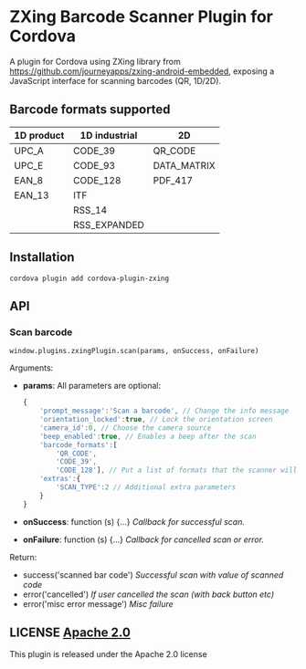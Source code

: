 # ZXing Barcode Scanner Plugin for Cordova
A plugin for Cordova using ZXing library from https://github.com/journeyapps/zxing-android-embedded, exposing a JavaScript interface for scanning barcodes (QR, 1D/2D).

## Barcode formats supported

| 1D product | 1D industrial | 2D
| ---------- | ------------- | --------------
| UPC_A      | CODE_39       | QR_CODE
| UPC_E      | CODE_93       | DATA_MATRIX
| EAN_8      | CODE_128      | PDF_417
| EAN_13     | ITF           |
|            | RSS_14        |
|            | RSS_EXPANDED  |

## Installation

    cordova plugin add cordova-plugin-zxing

## API

### Scan barcode

    window.plugins.zxingPlugin.scan(params, onSuccess, onFailure)

Arguments:

- **params**: All parameters are optional:

    ```javascript
    {
        'prompt_message':'Scan a barcode', // Change the info message
        'orientation_locked':true, // Lock the orientation screen
        'camera_id':0, // Choose the camera source
        'beep_enabled':true, // Enables a beep after the scan
        'barcode_formats':[
            'QR_CODE',
            'CODE_39',
            'CODE_128'], // Put a list of formats that the scanner will find
        'extras':{
            'SCAN_TYPE':2 // Additional extra parameters
        }
    }
    ```

- **onSuccess**: function (s) {...} _Callback for successful scan._
- **onFailure**: function (s) {...} _Callback for cancelled scan or error._

Return:

- success('scanned bar code') _Successful scan with value of scanned code_
- error('cancelled') _If user cancelled the scan (with back button etc)_
- error('misc error message') _Misc failure_


## LICENSE [Apache 2.0](LICENSE.md)

This plugin is released under the Apache 2.0 license
